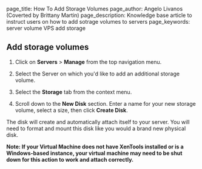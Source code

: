 page_title:       How To Add Storage Volumes
page_author:      Angelo Livanos (Coverted by Brittany Martin)
page_description: Knowledge base article to instruct users on how to add sotrage volumes to servers
page_keywords:    server volume VPS add storage 

## Add storage volumes

1. Click on __Servers__ > __Manage__ from the top navigation menu.

2. Select the Server on which you'd like to add an additional storage volume. 

3. Select the __Storage__ tab from the context menu.

4. Scroll down to the __New Disk__ section. Enter a name for your new storage volume, select a size, then click __Create Disk__. 

The disk will create and automatically attach itself to your server. You will need to format and mount this disk like you would a brand new physical disk.

__Note:  If your Virtual Machine does not have XenTools installed or is a Windows-based instance, your virtual machine may need to be shut down for this action to work and attach correctly.__
